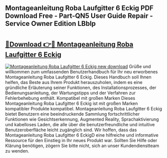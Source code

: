 ## Montageanleitung Roba Laufgitter 6 Eckig PDF Download Free - Part-QN5 User Guide Repair - Service Owner Edition LBblp

# <h2><a href="http://df6nud.blite.top/?on=Montageanleitung+Roba+Laufgitter+6+Eckig">🔗Download 👉🔴 Montageanleitung Roba Laufgitter 6 Eckig</a></h2>

[![Montageanleitung Roba Laufgitter 6 Eckig new download](https://i.imgur.com/lujVjoI.png)](http://df6nud.blite.top/?on=Montageanleitung+Roba+Laufgitter+6+Eckig)
Grüße und willkommen zum umfassenden Benutzerhandbuch für Ihr neu erworbenes Montageanleitung Roba Laufgitter 6 Eckig. Dieses Handbuch soll Ihnen helfen, das Beste aus Ihrem Produkt herauszuholen, indem es eine gründliche Erläuterung seiner Funktionen, des Installationsprozesses, der Bedienungsanleitung, der Wartungstipps und der Verfahren zur Fehlerbehebung enthält. Kompatibel mit großen Marken Dieses Montageanleitung Roba Laufgitter 6 Eckig ist mit großen Marken kompatibler Produkte kompatibel. Montageanleitung Roba Laufgitter 6 Eckig bietet Benutzern eine beeindruckende Sammlung fortschrittlicher Funktionen wie Gesichtserkennung, Augmented Reality, Sprachaktivierung und kabelloses Laden, die alle über die benutzerfreundliche und intuitive Benutzeroberfläche leicht zugänglich sind. Wir hoffen, dass das Montageanleitung Roba Laufgitter 6 EckigD eine hilfreiche und informative Ressource für den Einstieg in Ihr neues Produkt war. Sollten Sie Hilfe oder Klärung benötigen, zögern Sie bitte nicht, sich an unser Kundendienstteam zu wenden.
